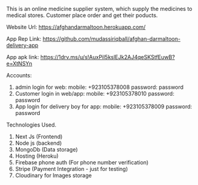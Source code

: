 This is an online medicine supplier system, which supply the medicines to medical stores.
Customer place order and get their poducts.

Website Url: https://afghandarmaltoon.herokuapp.com/

App Rep Link: https://github.com/mudassiriqball/afghan-darmaltoon-delivery-app

App apk link: https://1drv.ms/u/s!AuxPil5kslEJk2AJ4qeSKStfEuwB?e=XtNSYn

Accounts:
1) admin login for web: 
  mobile:  +923105378008
  password: password
2) Customer login in web/app:
  mobile:  +923105378010
  password: password
3) App login for delivery boy for app:
  mobile:  +923105378009
  password: password

Technologies Used.
1) Next Js (Frontend)
2) Node js (backend)
3) MongoDb (Data storage)
4) Hosting (Heroku)
5) Firebase phone auth (For phone number verification)
6) Stripe (Payment Integration - just for testing)
7) Cloudinary for Images storage
